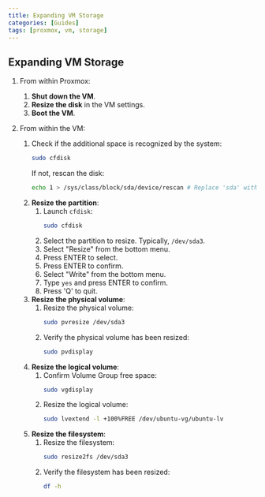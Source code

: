 ```yaml
---
title: Expanding VM Storage
categories: [Guides]
tags: [proxmox, vm, storage]
---
```


## Expanding VM Storage

1. From within Proxmox:
   1. **Shut down the VM**.
   2. **Resize the disk** in the VM settings.
   3. **Boot the VM**.

2. From within the VM:
   1. Check if the additional space is recognized by the system:
       ```bash
       sudo cfdisk
       ```
       If not, rescan the disk:
       ```bash
       echo 1 > /sys/class/block/sda/device/rescan # Replace 'sda' with the appropriate disk
       ```
   2. **Resize the partition**:
       1. Launch `cfdisk`:
           ```bash
           sudo cfdisk
           ```
       2. Select the partition to resize. Typically, `/dev/sda3`.
       3. Select "Resize" from the bottom menu.
       4. Press ENTER to select.
       5. Press ENTER to confirm.
       6. Select "Write" from the bottom menu.
       7. Type `yes` and press ENTER to confirm.
       8. Press 'Q' to quit.
   3. **Resize the physical volume**:
       1. Resize the physical volume:
           ```bash
           sudo pvresize /dev/sda3
           ```
       2. Verify the physical volume has been resized:
           ```bash
           sudo pvdisplay
           ```
   4. **Resize the logical volume**:
       1. Confirm Volume Group free space:
           ```bash
           sudo vgdisplay
           ```
       2. Resize the logical volume:
           ```bash
           sudo lvextend -l +100%FREE /dev/ubuntu-vg/ubuntu-lv
           ```
   5. **Resize the filesystem**:
       1. Resize the filesystem:
           ```bash
           sudo resize2fs /dev/sda3
           ```
       2. Verify the filesystem has been resized:
           ```bash
           df -h
           ```
